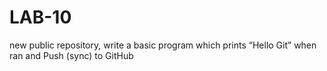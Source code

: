 # LAB-10
new public repository, write a basic program which prints “Hello Git” when ran and Push (sync) to GitHub
